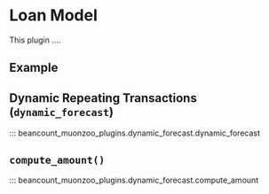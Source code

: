 # Loan Model


This plugin ....

## Example

## Dynamic Repeating Transactions (`dynamic_forecast`)

::: beancount_muonzoo_plugins.dynamic_forecast.dynamic_forecast

## `compute_amount()`

::: beancount_muonzoo_plugins.dynamic_forecast.compute_amount


